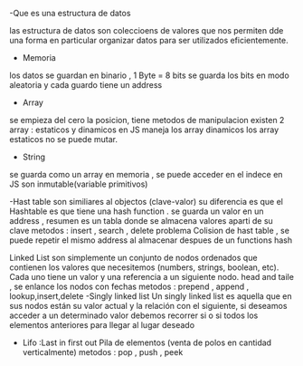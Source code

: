 -Que es una estructura de datos

las estructura de datos son coleccioens de valores que nos permiten dde una forma en particular organizar datos para ser utilizados eficientemente.

- Memoria

los datos se guardan en binario , 1 Byte = 8 bits
se guarda los bits en modo aleatoria y cada guardo tiene un address

- Array

se empieza del cero la posicion, tiene metodos de manipulacion
existen 2 array : estaticos y dinamicos
en JS maneja los array dinamicos
los array estaticos no se puede mutar.

- String

se guarda como un array en memoria , se puede acceder en el indece
en JS son inmutable(variable primitivos)

<!-- 9/19 -->

<!-- 10/29  : Hash table-->

-Hast table son similiares al objectos (clave-valor)
su diferencia es que el Hashtable es que tiene una hash function .
se guarda un valor en un address , resumen es un tabla donde se almacena valores aparti de su clave
metodos : insert , search , delete
problema Colision de hast table , se puede repetir el mismo address al almacenar despues de un functions hash

<!-- 15/29 : Linked List -->

Linked List son simplemente un conjunto de nodos ordenados que contienen
los valores que necesitemos (numbers, strings, boolean, etc).
Cada uno tiene un valor y una referencia a un siguiente nodo.
head and taile , se enlance los nodos con fechas
metodos : prepend , append , lookup,insert,delete
-Singly linked list
Un singly linked list es aquella que en sus nodos están su valor actual y la relación con el siguiente, si deseamos acceder a un determinado valor debemos recorrer si o si todos los elementos anteriores para llegar al lugar deseado

<!-- 16/29 : code  -->
<!-- 19/29 : code  -->

<!-- 20/29 : Stacks -->

- Lifo :Last in first out
  Pila de elementos (venta de polos en cantidad verticalmente)
  metodos : pop , push , peek

```







```
